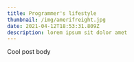 ```yaml
---
title: Programmer's lifestyle
thumbnail: /img/amerifreight.jpg
date: 2021-04-12T18:53:31.809Z
description: lorem ipsum sit dolor amet
---
```

Cool post body
